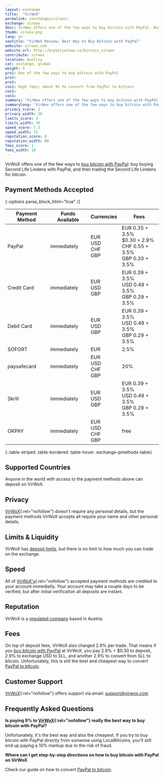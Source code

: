 ```yaml
---
layout: exchange
title:  "VirWoX"
permalink: /exchanges/virwox/
exchange: virwox
desc: VirWox offers one of the few ways to buy bitcoin with PayPal. Buy Second Life Lindens with PayPal, and then trade the SLL for bitcoin.
thumb: virwox.png
lang: en
seotitle: "VirWoX Review: Best Way to Buy Bitcoin with PayPal"
website: virwox.com
website_url: http://buybitcoinww.co/bitcoin_virwox
contribute: virwox
location: Austria
cat: exchange, global
weight: 5
pro1: One of the few ways to buy bitcoin with PayPal
pro2: 
pro3: 
con1: High fees; about 9% to convert from PayPal to bitcoin
con2: 
con3:
summary: "VirWox offers one of the few ways to buy bitcoin with PayPal: buy buying Second Life Lindens with PayPal, and then trading the Second Life Lindens for bitcoin."
summarylong: "VirWox offers one of the few ways to buy bitcoin with PayPal: buy buying Second Life Lindens with PayPal, and then trading the Second Life Lindens for bitcoin."
privacy_score: 2
privacy_width: 20
limits_score: 3
limits_width: 30
speed_score: 7.5
speed_width: 75
reputation_score: 8
reputation_width: 80
fees_score: 1
fees_width: 10
---
```

VirWoX offers one of the few ways to [buy bitcoin with PayPal](/en/buy-bitcoin-paypal/): buy buying Second Life Lindens with PayPal, and then trading the Second Life Lindens for bitcoin.  

## Payment Methods Accepted

{::options parse_block_html="true" /}
<div class="table-responsive">

| Payment Method | Funds Available | Currencies      | Fees                                                          |
|----------------|-----------------|-----------------|---------------------------------------------------------------|
| PayPal         | immediately     | EUR <br> USD <br> CHF <br> GBP | EUR 0.35 + 3.5% <br>  $0.30 + 2.9% <br> CHF 0.55 + 3.5% <br> GBP 0.20 + 3.5% |
| Credit Card    | immediately     | EUR <br> USD <br> GBP     | EUR 0.39 + 3.5% <br> USD 0.49 + 3.5% <br> GBP 0.29 + 3.5%               |
| Debit Card     | immediately     | EUR <br> USD <br> GBP     | EUR 0.39 + 3.5% <br> USD 0.49 + 3.5% <br> GBP 0.29 + 3.5%               |
| SOFORT         | immediately     | EUR             | 2.5%                                                          |
| paysafecard    | immediately     | EUR <br> USD <br> CHF <br> GBP | 20%                                                           |
| Skrill         | immediately     | EUR <br> USD <br> GBP     | EUR 0.39 + 3.5% <br> USD 0.49 + 3.5% <br> GBP 0.29 + 3.5%               |
| OKPAY          | immediately     | EUR <br> USD <br> CHF <br> GBP | free                                                          |
{:.table-striped .table-bordered .table-hover .exchange-pmethods-table}

</div>

## Supported Countries
Anyone in the world with access to the payment methods above can deposit on VirWoX. 


## Privacy
[VirWoX](http://buybitcoinww.co/bitcoin_virwox){:rel="nofollow"} doesn't require any personal details, but the payment methods VirWoX accepts all require your name and other personal details.


## Limits & Liquidity
VirWoX has [deposit limits](https://www.virwox.com/deposit.php), but there is no limit to how much you can trade on the exchange. 

## Speed
All of [VirWoX's](http://buybitcoinww.co/bitcoin_virwox){:rel="nofollow"} accepted payment methods are credited to your account immediatly. Your account may take a couple days to be verified, but after initial verification all deposits are instant. 

## Reputation
VirWoX is a [regulated company](https://www.virwox.com/contact.php) based in Austria.

## Fees
On top of deposit fees, VirWoX also charged 2.9% per trade. That means if you [buy bitcoin with PayPal](/en/buy-bitcoin-paypal/) at VirWoX, you pay 2.9% + $0.30 to deposit, 2.9% to exchange USD to SLL, and another 2.9% to convert from SLL to bitcoin. Unfortunately, this is still the best and cheapest way to convert [PayPal to bitcoin](/kb/paypal-to-bitcoin/). 

## Customer Support
[VirWoX](http://buybitcoinww.co/bitcoin_virwox){:rel="nofollow"} offers support via email: support@virwox.com

## Frequently Asked Questions
**Is paying 9% to [VirWoX](http://buybitcoinww.co/bitcoin_virwox){:rel="nofollow"} really the best way to buy bitcoin with PayPal?**

Unfortunately, it's the best way and also the cheapest. If you try to buy bitcoin with PayPal directly from someone using LocalBitcoins, you'll still end up paying a 10% markup due to the risk of fraud. 

**Where can I get step-by-step directions on how to buy bitcoin with PayPal on VirWoX**

Check our guide on how to convert [PayPal to bitcoin](/kb/paypal-to-bitcoin/).